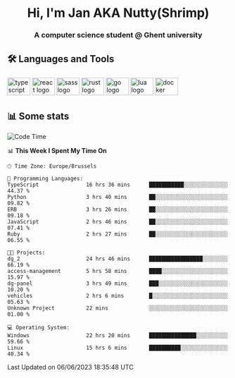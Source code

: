 <h1 align="center">Hi, I'm Jan AKA Nutty(Shrimp)</h1>
<h3 align="center">A computer science student @ Ghent university</h3>

<h2 align="left">🛠️ Languages and Tools</h2>

###

<div align="left">
  <img src="https://cdn.jsdelivr.net/gh/devicons/devicon/icons/typescript/typescript-original.svg" height="40" width="52" alt="typescript logo"  />
  <img src="https://cdn.jsdelivr.net/gh/devicons/devicon/icons/react/react-original.svg" height="40" width="52" alt="react logo"  />
  <img src="https://cdn.jsdelivr.net/gh/devicons/devicon/icons/sass/sass-original.svg" height="40" width="52" alt="sass logo"  />
  <img src="https://cdn.jsdelivr.net/gh/devicons/devicon/icons/rust/rust-plain.svg" height="40" width="52" alt="rust logo"  />
  <img src="https://cdn.jsdelivr.net/gh/devicons/devicon/icons/go/go-original.svg" height="40" width="52" alt="go logo"  />
  <img src="https://cdn.jsdelivr.net/gh/devicons/devicon/icons/lua/lua-original.svg" height="40" width="52" alt="lua logo"  />
  <img src="https://cdn.jsdelivr.net/gh/devicons/devicon/icons/docker/docker-original.svg" height="40" width="52" alt="docker logo"  />
</div>

<h2>📊 Some stats</h2>

<!--START_SECTION:waka-->
![Code Time](http://img.shields.io/badge/Code%20Time-3%2C264%20hrs%2028%20mins-blue)

📊 **This Week I Spent My Time On** 

```text
🕑︎ Time Zone: Europe/Brussels

💬 Programming Languages: 
TypeScript               16 hrs 36 mins      ███████████░░░░░░░░░░░░░░   44.37 % 
Python                   3 hrs 40 mins       ██░░░░░░░░░░░░░░░░░░░░░░░   09.82 % 
ERB                      3 hrs 26 mins       ██░░░░░░░░░░░░░░░░░░░░░░░   09.18 % 
JavaScript               2 hrs 46 mins       ██░░░░░░░░░░░░░░░░░░░░░░░   07.41 % 
Ruby                     2 hrs 27 mins       ██░░░░░░░░░░░░░░░░░░░░░░░   06.55 % 

🐱‍💻 Projects: 
dg_2                     24 hrs 46 mins      █████████████████░░░░░░░░   66.19 % 
access-management        5 hrs 58 mins       ████░░░░░░░░░░░░░░░░░░░░░   15.97 % 
dg-panel                 3 hrs 49 mins       ███░░░░░░░░░░░░░░░░░░░░░░   10.20 % 
vehicles                 2 hrs 6 mins        █░░░░░░░░░░░░░░░░░░░░░░░░   05.63 % 
Unknown Project          22 mins             ░░░░░░░░░░░░░░░░░░░░░░░░░   01.00 % 

💻 Operating System: 
Windows                  22 hrs 20 mins      ███████████████░░░░░░░░░░   59.66 % 
Linux                    15 hrs 6 mins       ██████████░░░░░░░░░░░░░░░   40.34 % 
```


 Last Updated on 06/06/2023 18:35:48 UTC
<!--END_SECTION:waka-->
